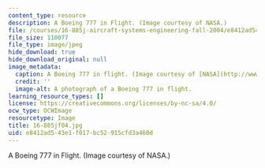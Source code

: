 ```yaml
---
content_type: resource
description: A Boeing 777 in Flight. (Image courtesy of NASA.)
file: /courses/16-885j-aircraft-systems-engineering-fall-2004/e8412ad543e1f017bc52915cfd3a460d_16-885jf04.jpg
file_size: 110077
file_type: image/jpeg
hide_download: true
hide_download_original: null
image_metadata:
  caption: A Boeing 777 in flight. (Image courtesy of [NASA](http://www.nasa.gov/).)
  credit: ''
  image-alt: A photograph of a Boeing 777 in flight.
learning_resource_types: []
license: https://creativecommons.org/licenses/by-nc-sa/4.0/
ocw_type: OCWImage
resourcetype: Image
title: 16-885jf04.jpg
uid: e8412ad5-43e1-f017-bc52-915cfd3a460d
---
```

A Boeing 777 in Flight. (Image courtesy of NASA.)